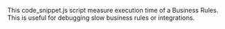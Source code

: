 This code_snippet.js script measure execution time of a Business Rules.
This is useful for debugging slow business rules or integrations.
